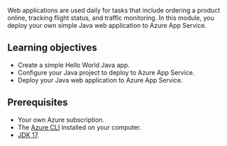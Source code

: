 Web applications are used daily for tasks that include ordering a product online, tracking flight status, and traffic monitoring. In this module, you deploy your own simple Java web application to Azure App Service.

## Learning objectives

- Create a simple Hello World Java app.
- Configure your Java project to deploy to Azure App Service.
- Deploy your Java web application to Azure App Service.

## Prerequisites

- Your own Azure subscription.
- The [Azure CLI](/cli/azure/install-azure-cli?WT.mc_id=java-9121-yoterada) installed on your computer.
- [JDK 17](https://www.oracle.com/java/technologies/downloads/).

